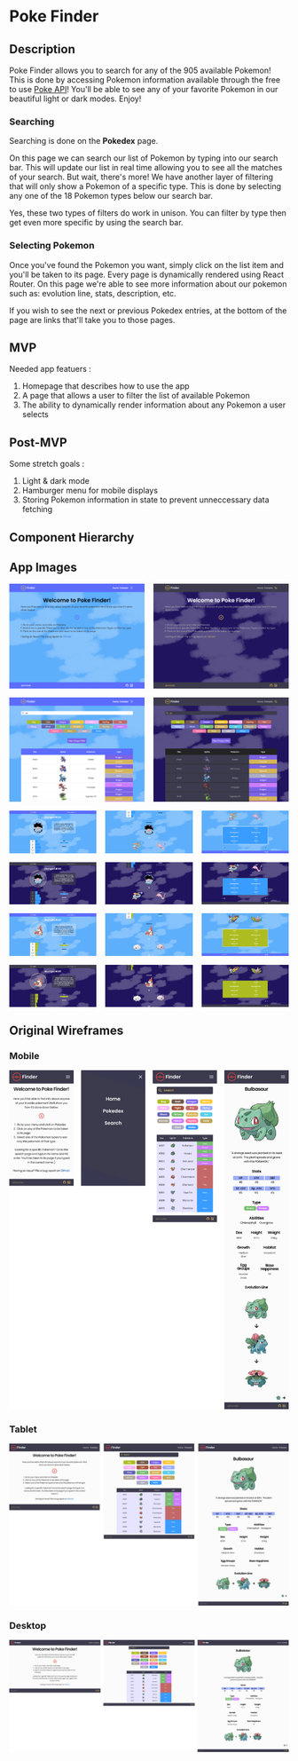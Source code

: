 # Poke Finder

## Description
Poke Finder allows you to search for any of the 905 available Pokemon! This is done by accessing Pokemon information available through the free to use [Poke API](https://pokeapi.co/])! You'll be able to see any of your favorite Pokemon in our beautiful light or dark modes. Enjoy!

### Searching
Searching is done on the **Pokedex** page. 

On this page we can search our list of Pokemon by typing into our search bar. This will update our list in real time allowing you to see all the matches of your search. But wait, there's more! We have another layer of filtering that will only show a Pokemon of a specific type. This is done by selecting any one of the 18 Pokemon types below our search bar.

Yes, these two types of filters do work in unison. You can filter by type then get even more specific by using the search bar.

### Selecting Pokemon
Once you've found the Pokemon you want, simply click on the list item and you'll be taken to its page. Every page is dynamically rendered using React Router. On this page we're able to see more information about our pokemon such as: evolution line, stats, description, etc.

If you wish to see the next or previous Pokedex entries, at the bottom of the page are links that'll take you to those pages.

## MVP
Needed app featuers :

1. Homepage that describes how to use the app
2. A page that allows a user to filter the list of available Pokemon
3. The ability to dynamically render information about any Pokemon a user selects

## Post-MVP
Some stretch goals :

1. Light & dark mode
2. Hamburger menu for mobile displays
3. Storing Pokemon information in state to prevent unneccessary data fetching

## Component Hierarchy

## App Images
<div style="display: grid; grid-template-columns: repeat(2, 1fr); gap: 1rem; margin-bottom: 1rem;">
  <img src="images/home/home-light.png" />
  <img src="images/home/home-dark.png" />
  <img src="images/pokedex/pokedex-light.png" />
  <img src="images/pokedex/pokedex-dark.png" />
</div>
<div style="display: grid; grid-template-columns: repeat(3, 1fr); gap: 1rem;">
  <img src="images/clamperl/clamperl-1-of-3.png" />
  <img src="images/clamperl/clamperl-2-of-3.png" />
  <img src="images/clamperl/clamperl-3-of-3.png" />
  <img src="images/clamperl/clamperl-dark-1-of-3.png" />
  <img src="images/clamperl/clamperl-dark-2-of-3.png" />
  <img src="images/clamperl/clamperl-dark-3-of-3.png" />
  <img src="images/wurmple/wurmple-1-of-3.png" />
  <img src="images/wurmple/wurmple-2-of-3.png" />
  <img src="images/wurmple/wurmple-3-of-3.png" />
  <img src="images/wurmple/wurmple-dark-1-of-3.png" />
  <img src="images/wurmple/wurmple-dark-2-of-3.png" />
  <img src="images/wurmple/wurmple-dark-3-of-3.png" />
</div>

## Original Wireframes

### Mobile
![mobile wireframe](images/wireframes/mobile-wireframe.png)

### Tablet
![tablet wireframe](images/wireframes/tablet-wireframe.png)

### Desktop
![desktop wireframe](images/wireframes/desktop-wireframe.png)
